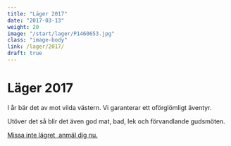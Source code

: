 ```yaml
---
title: "Läger 2017"
date: "2017-03-13"
weight: 20
image: "/start/lager/P1460653.jpg"
class: "image-body"
link: /lager/2017/
draft: true
---
```

# Läger 2017

I år bär det av mot vilda västern. Vi garanterar ett oförglömligt äventyr.

Utöver det så blir det även god mat, bad, lek och förvandlande gudsmöten.

[Missa inte lägret, anmäl dig nu.](/lager/2017/)
